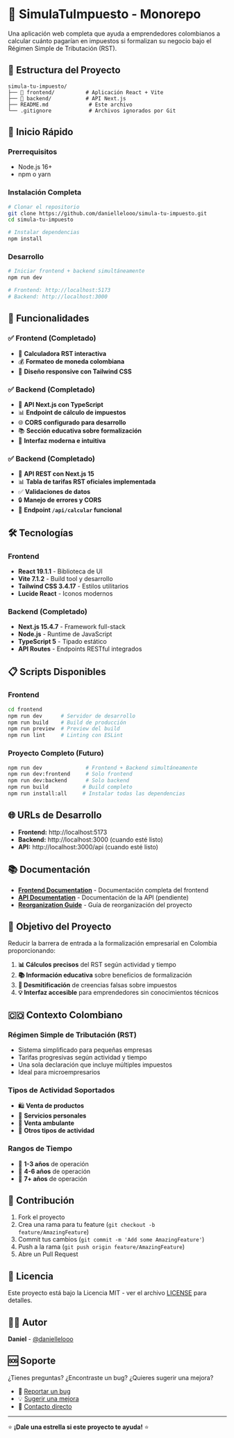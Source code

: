 # 🧮 SimulaTuImpuesto - Monorepo

Una aplicación web completa que ayuda a emprendedores colombianos a calcular cuánto pagarían en impuestos si formalizan su negocio bajo el Régimen Simple de Tributación (RST).

## 📁 Estructura del Proyecto

```
simula-tu-impuesto/
├── 📱 frontend/          # Aplicación React + Vite
├── 🔧 backend/           # API Next.js
├── README.md             # Este archivo
└── .gitignore            # Archivos ignorados por Git
```

## 🚀 Inicio Rápido

### Prerrequisitos
- Node.js 16+
- npm o yarn

### Instalación Completa
```bash
# Clonar el repositorio
git clone https://github.com/daniellelooo/simula-tu-impuesto.git
cd simula-tu-impuesto

# Instalar dependencias
npm install
```

### Desarrollo
```bash
# Iniciar frontend + backend simultáneamente
npm run dev

# Frontend: http://localhost:5173
# Backend: http://localhost:3000
```

## 🎯 Funcionalidades

### ✅ Frontend (Completado)
- 🧮 **Calculadora RST interactiva**
- 💰 **Formateo de moneda colombiana**
- 📱 **Diseño responsive con Tailwind CSS**

### ✅ Backend (Completado)
- 🔧 **API Next.js con TypeScript**
- 📊 **Endpoint de cálculo de impuestos**
- 🌐 **CORS configurado para desarrollo**
- 📚 **Sección educativa sobre formalización**
- 🎨 **Interfaz moderna e intuitiva**

### ✅ Backend (Completado)
- 🔗 **API REST con Next.js 15**
- 📊 **Tabla de tarifas RST oficiales implementada**
- ✅ **Validaciones de datos**
- 🔒 **Manejo de errores y CORS**
- 🧮 **Endpoint `/api/calcular` funcional**

## 🛠️ Tecnologías

### Frontend
- **React 19.1.1** - Biblioteca de UI
- **Vite 7.1.2** - Build tool y desarrollo
- **Tailwind CSS 3.4.17** - Estilos utilitarios
- **Lucide React** - Iconos modernos

### Backend (Completado)
- **Next.js 15.4.7** - Framework full-stack
- **Node.js** - Runtime de JavaScript
- **TypeScript 5** - Tipado estático
- **API Routes** - Endpoints RESTful integrados

## 📋 Scripts Disponibles

### Frontend
```bash
cd frontend
npm run dev      # Servidor de desarrollo
npm run build    # Build de producción
npm run preview  # Preview del build
npm run lint     # Linting con ESLint
```

### Proyecto Completo (Futuro)
```bash
npm run dev              # Frontend + Backend simultáneamente
npm run dev:frontend     # Solo frontend
npm run dev:backend      # Solo backend
npm run build           # Build completo
npm run install:all     # Instalar todas las dependencias
```

## 🌐 URLs de Desarrollo

- **Frontend:** http://localhost:5173
- **Backend:** http://localhost:3000 (cuando esté listo)
- **API:** http://localhost:3000/api (cuando esté listo)

## 📚 Documentación

- [**Frontend Documentation**](./docs/FRONTEND_DOCUMENTATION.md) - Documentación completa del frontend
- [**API Documentation**](./docs/API_DOCUMENTATION.md) - Documentación de la API (pendiente)
- [**Reorganization Guide**](./REORGANIZATION_GUIDE.md) - Guía de reorganización del proyecto

## 🎯 Objetivo del Proyecto

Reducir la barrera de entrada a la formalización empresarial en Colombia proporcionando:

1. **📊 Cálculos precisos** del RST según actividad y tiempo
2. **📚 Información educativa** sobre beneficios de formalización  
3. **🚫 Desmitificación** de creencias falsas sobre impuestos
4. **💡 Interfaz accesible** para emprendedores sin conocimientos técnicos

## 🇨🇴 Contexto Colombiano

### Régimen Simple de Tributación (RST)
- Sistema simplificado para pequeñas empresas
- Tarifas progresivas según actividad y tiempo
- Una sola declaración que incluye múltiples impuestos
- Ideal para microempresarios

### Tipos de Actividad Soportados
- 🛍️ **Venta de productos**
- 👥 **Servicios personales** 
- 🚶 **Venta ambulante**
- 🔧 **Otros tipos de actividad**

### Rangos de Tiempo
- 📅 **1-3 años** de operación
- 📅 **4-6 años** de operación  
- 📅 **7+ años** de operación

## 🤝 Contribución

1. Fork el proyecto
2. Crea una rama para tu feature (`git checkout -b feature/AmazingFeature`)
3. Commit tus cambios (`git commit -m 'Add some AmazingFeature'`)
4. Push a la rama (`git push origin feature/AmazingFeature`)
5. Abre un Pull Request

## 📄 Licencia

Este proyecto está bajo la Licencia MIT - ver el archivo [LICENSE](LICENSE) para detalles.

## 👨‍💻 Autor

**Daniel** - [@daniellelooo](https://github.com/daniellelooo)

## 🆘 Soporte

¿Tienes preguntas? ¿Encontraste un bug? ¿Quieres sugerir una mejora?

- 🐛 [Reportar un bug](https://github.com/daniellelooo/simula-tu-impuesto/issues)
- 💡 [Sugerir una mejora](https://github.com/daniellelooo/simula-tu-impuesto/issues)
- 📧 [Contacto directo](mailto:tu-email@dominio.com)

---

⭐ **¡Dale una estrella si este proyecto te ayuda!** ⭐

